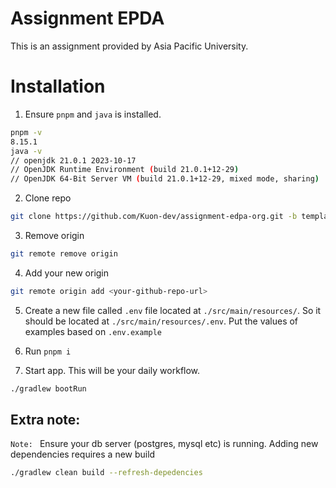 # Assignment EPDA
This is an assignment provided by Asia Pacific University.

# Installation
1. Ensure `pnpm` and `java` is installed.
```bash
pnpm -v
8.15.1
java -v
// openjdk 21.0.1 2023-10-17
// OpenJDK Runtime Environment (build 21.0.1+12-29)
// OpenJDK 64-Bit Server VM (build 21.0.1+12-29, mixed mode, sharing)
```
2. Clone repo
```bash
git clone https://github.com/Kuon-dev/assignment-edpa-org.git -b template
```

3. Remove origin
```bash
git remote remove origin
```

4. Add your new origin
```bash
git remote origin add <your-github-repo-url>
```

5. Create a new file called `.env` file located at `./src/main/resources/`. So it should be located at `./src/main/resources/.env`. Put the values
of examples based on `.env.example`

6. Run `pnpm i`

7. Start app. This will be your daily workflow. 
```bash
./gradlew bootRun
```

## Extra note:
`Note: ` Ensure your db server (postgres, mysql etc) is running.
Adding new dependencies requires a new build
```bash
./gradlew clean build --refresh-depedencies
```
